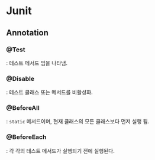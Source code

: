 # Junit

## Annotation

### @Test

: 테스트 메서드 임을 나타냄.

### @Disable

: 테스트 클래스 또는 메서드를 비활성화.

### @BeforeAll

: ```static``` 메서드이며, 현재 클래스의 모든 클래스보다 먼저 실행 됨.

### @BeforeEach

: 각 각의 테스트 메서드가 실행되기 전에 실행된다.
